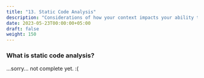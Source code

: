 ```yaml
---
title: "13. Static Code Analysis"
description: "Considerations of how your context impacts your ability to gain value from static code analysis"
date: 2023-05-23T00:00:00+05:00
draft: false
weight: 150
---
```


### What is static code analysis?
...sorry... not complete yet. :(

